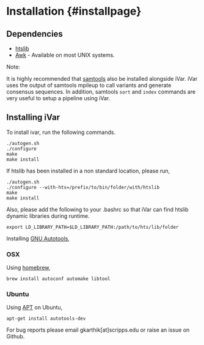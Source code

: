 Installation {#installpage}
============

Dependencies
------------

* [htslib](https://github.com/samtools/htslib)
* [Awk](https://www.cs.princeton.edu/~bwk/btl.mirror/) - Available on most UNIX systems.

Note:

It is highly recommended that [samtools](https://github.com/samtools/samtools) also be installed alongside iVar. iVar uses the output of samtools mpileup to call variants and generate consensus sequences. In addition, samtools `sort` and `index` commands are very useful to setup a pipeline using iVar.

Installing iVar
------------

To install ivar, run the following commands.

```
./autogen.sh
./configure
make
make install
```

If htslib has been installed in a non standard location, please run,

```
./autogen.sh
./configure --with-hts=/prefix/to/bin/folder/with/htslib
make
make install
```

Also, please add the following to your .bashrc so that iVar can find htslib dynamic libraries during runtime.

```
export LD_LIBRARY_PATH=$LD_LIBRARY_PATH:/path/to/hts/lib/folder
```

Installing [GNU Autotools](https://www.gnu.org/software/automake/manual/html_node/Autotools-Introduction.html#Autotools-Introduction),

### OSX

Using [homebrew](https://brew.sh/),

```
brew install autoconf automake libtool
```

### Ubuntu

Using [APT](https://help.ubuntu.com/lts/serverguide/apt.html) on Ubuntu,

```
apt-get install autotools-dev
```

For bug reports please email gkarthik[at]scripps.edu or raise an issue on Github.
